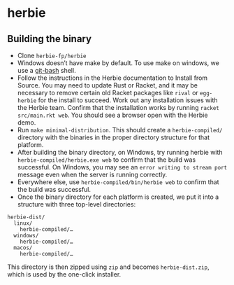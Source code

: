# herbie

## Building the binary
* Clone `herbie-fp/herbie`
* Windows doesn’t have make by default. To use make on windows, we use a [git-bash](https://git-scm.com/download/win) shell.
* Follow the instructions in the Herbie documentation to Install from Source. You may need to update Rust or Racket, and it may be necessary to remove certain old Racket packages like `rival` or `egg-herbie` for the install to succeed. Work out any installation issues with the Herbie team. Confirm that the installation works by running `racket src/main.rkt web`. You should see a browser open with the Herbie demo.
* Run `make minimal-distribution`. This should create a `herbie-compiled/` directory with the binaries in the proper directory structure for that platform.
* After building the binary directory, on Windows, try running herbie with `herbie-compiled/herbie.exe web` to confirm that the build was successful. On Windows, you may see an `error writing to stream port` message even when the server is running correctly.
* Everywhere else, use `herbie-compiled/bin/herbie web` to confirm that the build was successful.
* Once the binary directory for each platform is created, we put it into a structure with three top-level directories:
```
herbie-dist/
  linux/
    herbie-compiled/…
  windows/
    herbie-compiled/…
  macos/
    herbie-compiled/…
```
This directory is then zipped using `zip` and becomes `herbie-dist.zip`, which is used by the one-click installer.

